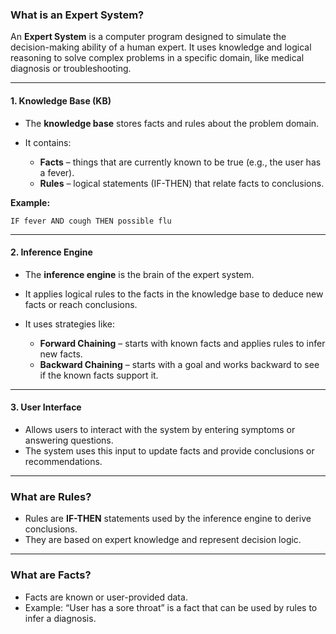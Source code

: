 ### What is an Expert System?

An **Expert System** is a computer program designed to simulate the decision-making ability of a human expert. It uses knowledge and logical reasoning to solve complex problems in a specific domain, like medical diagnosis or troubleshooting.

---

#### 1. **Knowledge Base (KB)**

* The **knowledge base** stores facts and rules about the problem domain.
* It contains:

  * **Facts** – things that are currently known to be true (e.g., the user has a fever).
  * **Rules** – logical statements (IF-THEN) that relate facts to conclusions.

**Example:**

```text
IF fever AND cough THEN possible flu
```

---

#### 2. **Inference Engine**

* The **inference engine** is the brain of the expert system.
* It applies logical rules to the facts in the knowledge base to deduce new facts or reach conclusions.
* It uses strategies like:

  * **Forward Chaining** – starts with known facts and applies rules to infer new facts.
  * **Backward Chaining** – starts with a goal and works backward to see if the known facts support it.

---

#### 3. **User Interface**

* Allows users to interact with the system by entering symptoms or answering questions.
* The system uses this input to update facts and provide conclusions or recommendations.

---

### What are Rules?

* Rules are **IF-THEN** statements used by the inference engine to derive conclusions.
* They are based on expert knowledge and represent decision logic.

---

### What are Facts?

* Facts are known or user-provided data.
* Example: “User has a sore throat” is a fact that can be used by rules to infer a diagnosis.
